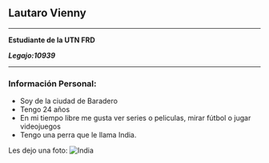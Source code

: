 ## Lautaro Vienny
___
**Estudiante de la UTN FRD**

***Legajo:10939***
___
### Información Personal:

- Soy de la ciudad de Baradero
- Tengo 24 años
- En mi tiempo libre me gusta ver series o peliculas, mirar fútbol o jugar videojuegos
- Tengo una perra que le llama India.

Les dejo una foto:
![India](https://user-images.githubusercontent.com/101837107/226808347-97cc3841-cd83-45f7-a23b-9ee663832ca0.jpg)
